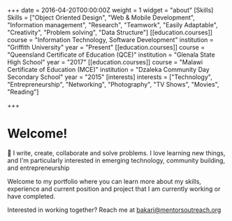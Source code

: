 +++
date = 2016-04-20T00:00:00Z
weight = 1
widget = "about"
[Skills]
Skills = ["Object Oriented Design", "Web & Mobile Development", "Information management", "Research", "Teamwork", "Easily Adaptable", "Creativity", "Problem solving", "Data Structure"]
[[education.courses]]
course = "Information Technology, Software Development"
institution = "Griffith University"
year = "Present"
[[education.courses]]
course = "Queensland Certificate of Education (QCE)"
institution = "Glenala State High School"
year = "2017"
[[education.courses]]
course = "Malawi Certificate of Education (MCE)"
institution = "Dzaleka Community Day Secondary School"
year = "2015"
[interests]
interests = ["Technology", "Entrepreneurship", "Networking", "Photography", "TV Shows", "Movies", "Reading"]

+++
# Welcome!

👋 I write, create, collaborate and solve problems. I love learning new things, and I'm particularly interested in emerging technology, community building, and entrepreneurship

Welcome to my portfolio where you can learn more about my skills, experience and current position and project that I am currently working or have completed.

Interested in working together? Reach me at [bakari@mentorsoutreach.org](mailto:mentorsoutreach)
